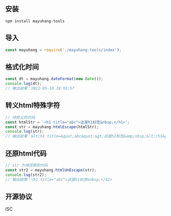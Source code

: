 ## 安装
```
npm install mayuhang-tools
```

## 导入
```js
const mayuhang = require('./mayuhang-tools/index');
```

## 格式化时间
```js
const dt = mayuhang.dateFormat(new Date());
console.log(dt);
// 输出结果：2022-05-10 18:01:57
```

## 转义html特殊字符
```js
// 待转义的代码
const htmlStr = '<h1 title="abc">这是h1标签&nbsp;</h1>';
const str = mayuhang.htmlEscape(htmlStr);
console.log(str);
// 输出结果：&lt;h1 title=&quot;abc&quot;&gt;这是h1标签&amp;nbsp;&lt;/h1&gt;
```

## 还原html代码
```js
// str 为待还原的代码
const str2 = mayuhang.htmlUnEscape(str);
console.log(str2);
// 输出结果：<h1 title="abc">这是h1标签&nbsp;</h1>
```

## 开源协议
ISC